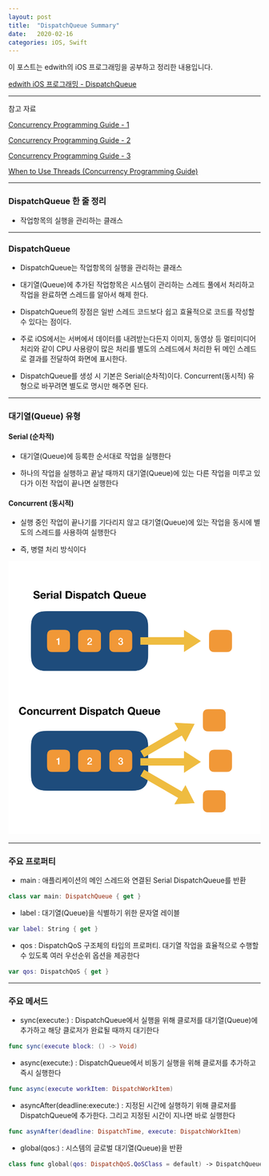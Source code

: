 ```yaml
---
layout: post
title:  "DispatchQueue Summary"
date:   2020-02-16
categories: iOS, Swift
---
```


이 포스트는 edwith의 iOS 프로그래밍을 공부하고 정리한 내용입니다.

[edwith iOS 프로그래밍 - DispatchQueue](https://www.edwith.org/boostcourse-ios/lecture/16917/)

- - -

참고 자료

[Concurrency Programming Guide - 1](https://vincentgeranium.github.io/ios,/swift,/cs/2019/08/31/CPG.html)

[Concurrency Programming Guide - 2](https://vincentgeranium.github.io/ios,/swift,/cs/2019/09/04/CPG.html)

[Concurrency Programming Guide - 3](https://vincentgeranium.github.io/ios,/swift,/cs/2019/09/06/CPG.html)

[When to Use Threads (Concurrency Programming Guide)](https://vincentgeranium.github.io/ios,/swift,/cs/2019/09/06/CPG-usedThread.html)

- - -

### DispatchQueue 한 줄 정리

- 작업항목의 실행을 관리하는 클래스

- - -

### DispatchQueue

- DispatchQueue는 작업항목의 실행을 관리하는 클래스

- 대기열(Queue)에 추가된 작업항목은 시스템이 관리하는 스레드 풀에서 처리하고 작업을 완료하면 스레드를 알아서 해제 한다.

- DispatchQueue의 장점은 일반 스레드 코드보다 쉽고 효율적으로 코드를 작성할 수 있다는 점이다.

- 주로 iOS에서는 서버에서 데이터를 내려받는다든지 이미지, 동영상 등 멀티미디어 처리와 같이 CPU 사용량이 많은 처리를 별도의 스레드에서 처리한 뒤 메인 스레드로 결과를 전달하여 화면에 표시한다.

- DispatchQueue를 생성 시 기본은 Serial(순차적)이다. Concurrent(동시적) 유형으로 바꾸려면 별도로 명시만 해주면 된다.

- - -

### 대기열(Queue) 유형

#### Serial (순차적)

- 대기열(Queue)에 등록한 순서대로 작업을 실행한다

- 하나의 작업을 실행하고 끝날 때까지 대기열(Queue)에 있는 다른 작업을 미루고 있다가 이전 작업이 끝나면 실행한다

#### Concurrent (동시적)

- 실행 중인 작업이 끝나기를 기다리지 않고 대기열(Queue)에 있는 작업을 동시에 별도의 스레드를 사용하여 실행한다

- 즉, 병렬 처리 방식이다

![DispatchQueueImage-1](https://github.com/VincentGeranium/VincentGeranium.github.io/blob/master/assets/img/QueueImage-1.png?raw=true)

- - -

### 주요 프로퍼티

- main : 애플리케이션의 메인 스레드와 연결된 Serial DispatchQueue를 반환

```swift
class var main: DispatchQueue { get }
```

- label : 대기열(Queue)을 식별하기 위한 문자열 레이블

```swift
var label: String { get }
```

- qos : DispatchQoS 구조체의 타입의 프로퍼티. 대기열 작업을 효율적으로 수행할 수 있도록 여러 우선순위 옵션을 제공한다

```swift
var qos: DispatchQoS { get }
```

- - -

### 주요 메서드

- sync(execute:) : DispatchQueue에서 실행을 위해 클로저를 대기열(Queue)에 추가하고 해당 클로저가 완료될 때까지 대기한다

```swift
func sync(execute block: () -> Void)
```

- async(execute:) : DispatchQueue에서 비동기 실행을 위해 클로저를 추가하고 즉시 실행한다

```swift
func async(execute workItem: DispatchWorkItem)
```

- asyncAfter(deadline:execute:) : 지정된 시간에 실행하기 위해 클로저를 DispatchQueue에 추가한다. 그리고 지정된 시간이 지나면 바로 실행한다

```swift
func asynAfter(deadline: DispatchTime, execute: DispatchWorkItem)
```

- global(qos:) : 시스템의 글로벌 대기열(Queue)을 반환

```swift
class func global(qos: DispatchQoS.QoSClass = default) -> DispatchQueue
```
